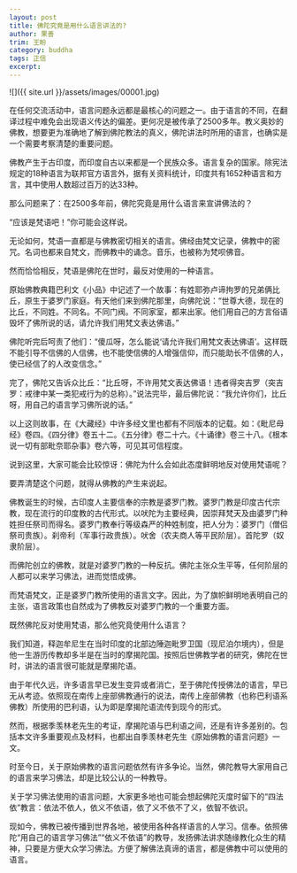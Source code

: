 ```yaml
---
layout: post
title: 佛陀究竟是用什么语言讲法的?
author: 果善
trim: 王盼
category: buddha
tags: 正信
excerpt:
---
```


![]({{ site.url }}/assets/images/00001.jpg)

在任何交流活动中，语言问题永远都是最核心的问题之一。由于语言的不同，在翻译过程中难免会出现语义传达的偏差。更何况是被传承了2500多年。教义奥妙的佛教，想要更为准确地了解到佛陀教法的真义，佛陀讲法时所用的语言，也确实是一个需要考察清楚的重要问题。

佛教产生于古印度，而印度自古以来都是一个民族众多。语言复杂的国家。除宪法规定的18种语言为联邦官方语言外，据有关资料统计，印度共有1652种语言和方言，其中使用人数超过百万的达33种。

那么问题来了：在2500多年前，佛陀究竟是用什么语言来宣讲佛法的？

“应该是梵语吧！”你可能会这样说。

无论如何，梵语一直都是与佛教密切相关的语言。佛经由梵文记录，佛教中的密咒。名词也都来自梵文，而佛教中的诵念。音乐，也被称为梵呗佛音。

然而恰恰相反，梵语是佛陀在世时，最反对使用的一种语言。

原始佛教典籍巴利文《小品》中记述了一个故事：有姓耶弥卢谛拘罗的兄弟俩比丘，原生于婆罗门家庭。有天他们来到佛陀那里，向佛陀说：“世尊大德，现在的比丘，不同姓。不同名。不同门阀。不同家室，都来出家。他们用自己的方言俗语毁坏了佛所说的话，请允许我们用梵文表达佛语。”

佛陀听完后呵责了他们：“傻瓜呀，怎么能说‘请允许我们用梵文表达佛语’。这样既不能引导不信佛的人信佛，也不能使信佛的人增强信仰，而只能助长不信佛的人，使已经信了的人改变信念。”

完了，佛陀又告诉众比丘：“比丘呀，不许用梵文表达佛语！违者得突吉罗（突吉罗：戒律中某一类犯戒行为的总称）。”说法完毕，最后佛陀说：“我允许你们，比丘呀，用自己的语言学习佛所说的话。”

以上这则故事，在《大藏经》中许多经文里也都有不同版本的记载。如：《毗尼母经》卷四。《四分律》卷五十二。《五分律》卷二十六。《十诵律》卷三十八。《根本说一切有部毗奈耶杂事》卷六等，可见其可信程度。

说到这里，大家可能会比较惊讶：佛陀为什么会如此态度鲜明地反对使用梵语呢？

要弄清楚这个问题，就得从佛教的产生来说起。

佛教诞生的时候，古印度人主要信奉的宗教是婆罗门教。婆罗门教是印度古代宗教，现在流行的印度教的古代形式。以吠陀为主要经典，因崇拜梵天及由婆罗门种姓担任祭司而得名。婆罗门教奉行等级森严的种姓制度，把人分为：婆罗门（僧侣祭司贵族）。刹帝利（军事行政贵族）。吠舍（农夫商人等平民阶层）。首陀罗（奴隶阶层）。

而佛陀创立的佛教，就是对婆罗门教的一种反抗。佛陀主张众生平等，任何阶层的人都可以来学习佛法，进而觉悟成佛。

而梵语梵文，正是婆罗门教所使用的语言文字。因此，为了旗帜鲜明地表明自己的主张，语言政策也自然成为了佛教反对婆罗门教的一个重要方面。

既然佛陀反对使用梵语，那么他究竟使用什么语言？

我们知道，释迦牟尼生在当时印度的北部边陲迦毗罗卫国（现尼泊尔境内），但是他一生游历传教却多半是在当时的摩揭陀国。按照后世佛教学者的研究，佛陀在世时，讲法的语言很可能就是摩揭陀语。

由于年代久远，许多语言早已发生变异或者消亡，至于佛陀传授佛法的语言，早已无从考迹。依照现在南传上座部佛教通行的说法，南传上座部佛教（也称巴利语系佛教）所使用的巴利语，认为即是摩揭陀语流传到现今的形式。

然而，根据季羡林老先生的考证，摩揭陀语与巴利语之间，还是有许多差别的。包括本文许多重要观点及材料，也都出自季羡林老先生《原始佛教的语言问题》一文。

时至今日，关于原始佛教的语言问题依然有许多争论。当然，佛陀教导大家用自己的语言来学习佛法，却是比较公认的一种教导。

关于学习佛法使用的语言问题，大家更多地也可能会想起佛陀灭度时留下的“四法依”教言：依法不依人，依义不依语，依了义不依不了义，依智不依识。

现如今，佛教已被传播到世界各地，被使用各种各样语言的人学习。信奉。依照佛陀“用自己的语言学习佛法”“依义不依语”的教导，发扬佛法讲求随缘教化众生的精神，只要是方便大众学习佛法。方便了解佛法真谛的语言，都是佛教中可以使用的语言。

